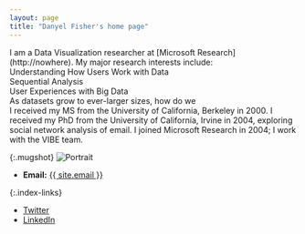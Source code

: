 ```yaml
---
layout: page
title: "Danyel Fisher's home page"
---
```


<div class="home-columns" markdown="1">
<div class="intro" markdown="1">

<span class="lead">
I am a Data Visualization researcher at [Microsoft Research](http://nowhere). My major research interests include:


</span>
</div>

<!-- Each of these should be a box with a thumbnail on the left, a -->

<div class="researcharea">
<div class="title">Understanding How Users Work with Data</div>
</div>

<div class="researcharea">
<div class="title">Sequential Analysis</div>
</div>

<div class="researcharea">
<div class="title">User Experiences with Big Data</div>
As datasets grow to ever-larger sizes, how do we 
</div>

<div>
I received my MS from the University of California, Berkeley in 2000. I received my PhD from the University of California, Irvine in 2004, exploring social network analysis of email. I joined Microsoft Research in 2004; I work with the VIBE team.
</div>

<!-- Notes on how hyperlinks look >
<!-- [University of Washington](http://www.washington.edu/) -->
<!-- [publications]({{ "/publications/" | relative_url }}) -->
<!-- <img src="{{ '/images/danyel.jpg' | absolute_url }}" alt="Image of me"> -->

{:.mugshot}
<img src="{{ '/images/danyel.jpg' | absolute_url }}" alt="Portrait">

</div>

* **Email:** <a href="mailto:{{ site.email }}">{{ site.email }}</a>

{:.index-links}
* [<i class="fa fa-twitter fa-lg"></i> Twitter](https://twitter.com/fisherdanyel)
* [<i class="fa fa-linkedin fa-lg"></i> LinkedIn](BROKENLINK)
